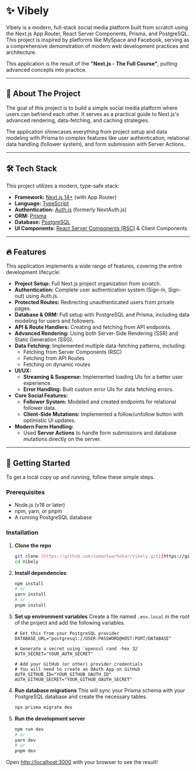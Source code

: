 # ✨ Vibely

Vibely is a modern, full-stack social media platform built from scratch using the Next.js App Router, React Server Components, Prisma, and PostgreSQL. This project is inspired by platforms like MySpace and Facebook, serving as a comprehensive demonstration of modern web development practices and architecture.

This application is the result of the **"Next.js - The Full Course"**, putting advanced concepts into practice.

---

## 🚀 About The Project

The goal of this project is to build a simple social media platform where users can befriend each other. It serves as a practical guide to Next.js's advanced rendering, data-fetching, and caching strategies.

The application showcases everything from project setup and data modeling with Prisma to complex features like user authentication, relational data handling (follower system), and form submission with Server Actions.

---

## 🛠️ Tech Stack

This project utilizes a modern, type-safe stack:

* **Framework:** [Next.js 14+](https://nextjs.org/) (with App Router)
* **Language:** [TypeScript](https://www.typescriptlang.org/)
* **Authentication:** [Auth.js](https://authjs.dev/) (formerly NextAuth.js)
* **ORM:** [Prisma](https://www.prisma.io/)
* **Database:** [PostgreSQL](https://www.postgresql.org/)
* **UI Components:** [React Server Components (RSC)](https://nextjs.org/docs/app/building-your-application/rendering/server-components) & Client Components

---

## 🔥 Features

This application implements a wide range of features, covering the entire development lifecycle:

* **Project Setup:** Full Next.js project organization from scratch.
* **Authentication:** Complete user authentication system (Sign-in, Sign-out) using Auth.js.
* **Protected Routes:** Redirecting unauthenticated users from private pages.
* **Database & ORM:** Full setup with PostgreSQL and Prisma, including data modeling for users and followers.
* **API & Route Handlers:** Creating and fetching from API endpoints.
* **Advanced Rendering:** Using both Server-Side Rendering (SSR) and Static Generation (SSG).
* **Data Fetching:** Implemented multiple data-fetching patterns, including:
    * Fetching from Server Components (RSC)
    * Fetching from API Routes
    * Fetching on dynamic routes
* **UI/UX:**
    * **Streaming & Suspense:** Implemented loading UIs for a better user experience.
    * **Error Handling:** Built custom error UIs for data fetching errors.
* **Core Social Features:**
    * **Follower System:** Modeled and created endpoints for relational follower data.
    * **Client-Side Mutations:** Implemented a follow/unfollow button with optimistic UI updates.
* **Modern Form Handling:**
    * Used **Server Actions** to handle form submissions and database mutations directly on the server.

---

## 🏁 Getting Started

To get a local copy up and running, follow these simple steps.

### Prerequisites

* Node.js (v18 or later)
* npm, yarn, or pnpm
* A running PostgreSQL database

### Installation

1.  **Clone the repo**
    ```sh
    git clone [https://github.com/sumantwarhekar/Vibely.git](https://github.com/sumantwarhekar/Vibely.git)
    cd Vibely
    ```

2.  **Install dependencies**
    ```sh
    npm install
    # or
    yarn install
    # or
    pnpm install
    ```

3.  **Set up environment variables**
    Create a file named `.env.local` in the root of the project and add the following variables.

    ```env
    # Get this from your PostgreSQL provider
    DATABASE_URL="postgresql://USER:PASSWORD@HOST:PORT/DATABASE"

    # Generate a secret using `openssl rand -hex 32`
    AUTH_SECRET="YOUR_AUTH_SECRET"

    # Add your GitHub (or other) provider credentials
    # You will need to create an OAuth App on GitHub
    AUTH_GITHUB_ID="YOUR_GITHUB_OAUTH_ID"
    AUTH_GITHUB_SECRET="YOUR_GITHUB_OAUTH_SECRET"
    ```

4.  **Run database migrations**
    This will sync your Prisma schema with your PostgreSQL database and create the necessary tables.
    ```sh
    npx prisma migrate dev
    ```

5.  **Run the development server**
    ```sh
    npm run dev
    # or
    yarn dev
    # or
    pnpm dev
    ```

Open [http://localhost:3000](http://localhost:3000) with your browser to see the result!
